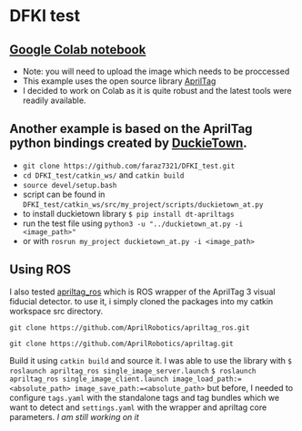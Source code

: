 # DFKI test
## [Google Colab notebook][3]
  - Note: you will need to upload the image which needs to be proccessed
  - This example uses the open source library [AprilTag][1]
  - I decided to work on Colab as it is quite robust and the latest tools were readily available.  

## Another example is based on the AprilTag python bindings created by [DuckieTown][2].
  - ```git clone https://github.com/faraz7321/DFKI_test.git```
  - ```cd DFKI_test/catkin_ws/``` and ```catkin build```
  - ```source devel/setup.bash```
  - script can be found in ```DFKI_test/catkin_ws/src/my_project/scripts/duckietown_at.py```
  - to install duckietown library
   ``` $ pip install dt-apriltags ```
  - run the test file using  ``` python3 -u "../duckietown_at.py -i <image_path>" ```
  - or with ```rosrun my_project duckietown_at.py -i <image_path>```


## Using ROS
I also tested [apriltag_ros][4] which is ROS wrapper of the AprilTag 3 visual fiducial detector.
to use it, i simply cloned the packages into my catkin workspace src directory.

```git clone https://github.com/AprilRobotics/apriltag_ros.git```

```git clone https://github.com/AprilRobotics/apriltag.git```

Build it using ```catkin build``` and source it. I was able to use the library with
```$ roslaunch apriltag_ros single_image_server.launch```
```$ roslaunch apriltag_ros single_image_client.launch image_load_path:=<absolute_path> image_save_path:=<absolute_path>```
but before, I needed to configure ```tags.yaml``` with the standalone tags and tag bundles which we want to detect and ```settings.yaml``` with the wrapper and apriltag core parameters. *I am still working on it*

[1]: https://github.com/AprilRobotics/apriltag "AprilTag"
[2]: https://github.com/duckietown/lib-dt-apriltags "DuckieTown"
[3]: https://colab.research.google.com/drive/1MEP59MF5hHvQMyfxJXglxgVy5iLYFS-7?usp=sharing "Google Colab notebook"
[4]: https://github.com/AprilRobotics/apriltag_ros "apriltag_ros"
